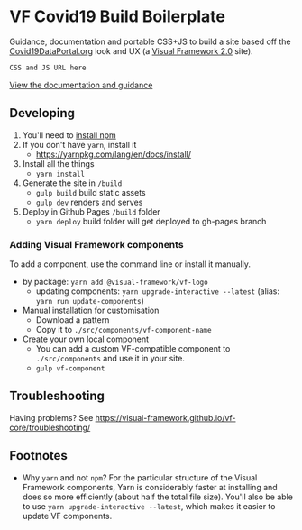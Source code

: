 # VF Covid19 Build Boilerplate

Guidance, documentation and portable CSS+JS to build a site based off the [Covid19DataPortal.org](https://www.covid19dataportal.org/) look and UX (a [Visual Framework 2.0](https://visual-framework.github.io/vf-core/) site).

```html
CSS and JS URL here
```

[View the documentation and guidance](https://visual-framework.github.io/vf-covid19-boilerplate/)

## Developing 

1. You'll need to [install npm](https://docs.npmjs.com/downloading-and-installing-node-js-and-npm)
1. If you don't have `yarn`, install it
   - https://yarnpkg.com/lang/en/docs/install/
1. Install all the things
   - `yarn install`
1. Generate the site in `/build`
   - `gulp build` build static assets
   - `gulp dev` renders and serves
1. Deploy in Github Pages `/build` folder
   - `yarn deploy` build folder will get deployed to gh-pages branch

### Adding Visual Framework components

To add a component, use the command line or install it manually.

- by package: `yarn add @visual-framework/vf-logo`
    - updating components: `yarn upgrade-interactive --latest` (alias: `yarn run update-components`)
- Manual installation for customisation
    - Download a pattern
    - Copy it to `./src/components/vf-component-name`
- Create your own local component
    - You can add a custom VF-compatible component to `./src/components` and use it in your site.
    - `gulp vf-component`

## Troubleshooting

Having problems? See https://visual-framework.github.io/vf-core/troubleshooting/

## Footnotes

- Why `yarn` and not `npm`?
  For the particular structure of the Visual Framework components, Yarn is considerably
  faster at installing and does so more efficiently (about half the total file size). You'll
  also be able to use `yarn upgrade-interactive --latest`, which makes it easier to update
  VF components.
